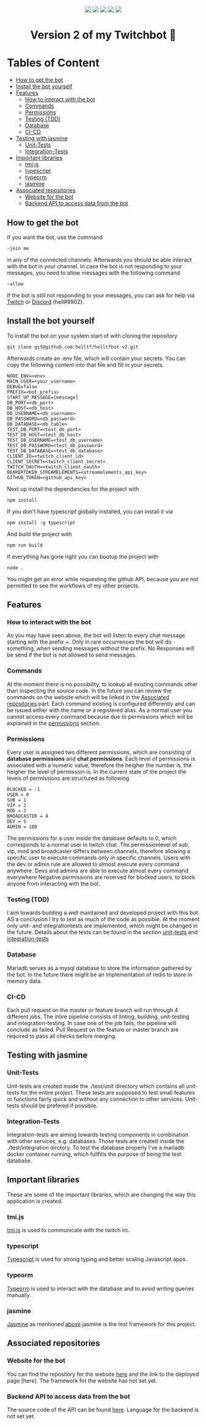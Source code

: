 <div align="center">
		<img src="https://github.com/helltf/helltfbot-v2/actions/workflows/build-test.yml/badge.svg">
    <img src="https://badgen.net/npm/node/express">
    <img src= "https://img.shields.io/github/stars/helltf/helltfbot-v2.svg?style=social&label=Star&maxAge=2592000">
    <img src= "https://badgen.net/github/contributors/helltf/helltfbot-v2">
    <img src= "https://img.shields.io/badge/--3178C6?logo=typescript&logoColor=ffffff">
</div>
<h1 align=center>Version 2 of my Twitchbot 🤖</h1>

# Tables of Content

- [How to get the bot](#how-to-get-the-bot)
- [Install the bot yourself](#install-the-bot-yourself)
- [Features](#features)
  * [How to interact with the bot](#how-to-interact-with-the-bot)
  * [Commands](#commands)
  * [Permissions](#permissions)
  * [Testing (TDD)](#testing--tdd-)
  * [Database](#database)
  * [CI-CD](#ci-cd)
- [Testing with jasmine](#testing-with-jasmine)
  * [Unit-Tests](#unit-tests)
  * [Integration-Tests](#integration-tests)
- [Important libraries](#important-libraries)
  * [tmi.js](#tmijs)
  * [typescript](#typescript)
  * [typeorm](#typeorm)
  * [jasmine](#jasmine)
- [Associated repositories](#associated-repositories)
  * [Website for the bot](#website-for-the-bot)
  * [Backend API to access data from the bot](#backend-api-to-access-data-from-the-bot)


## How to get the bot

If you want the bot, use the command
```
~join me
```
in any of the connected channels.
Afterwards you should be able interact with the bot in your channel.
In case the bot is not responding to your messages, you need to allow messages with the following command

```
~allow
```

If the bot is still not responding to your messages, you can ask for help via [Twitch](https://twitch.tv/helltf) or [Discord](https://discord.com/channels/@me/296688575704072192) (hell#9902).

## Install the bot yourself
To install the bot on your system start of with cloning the repository

```
git clone git@github.com:helltf/helltfbot-v2.git
```

Afterwards create an .env file, which will contain your secrets.
You can copy the following content into that file and fill in your secrets.

```
NODE_ENV=<env>
MAIN_USER=<your_username>
DEBUG=false
PREFIX=<bot_prefix>
START_UP_MESSAGE=[message]
DB_PORT=<db_port>
DB_HOST=<db_host>
DB_USERNAME=<db_username>
DB_PASSWORD=<db_password>
DB_DATABASE=<db_table>
TEST_DB_PORT=<test_db_port>
TEST_DB_HOST=<test_db_host>
TEST_DB_USERNAME=<test_db_username>
TEST_DB_PASSWORD=<test_db_password>
TEST_DB_DATABASE=<test_db_database>
CLIENT_ID=<twitch_client_id>
CLIENT_SECRET=<twitch_client_secret>
TWITCH_OAUTH=<twitch_client_oauth>
BEARERTOKEN_STREAMELEMENTS=<streamelements_api_key>
GITHUB_TOKEN=<github_api_key>
```

Next up install the dependencies for the project with 

```
npm install
```

If you don't have typescript globally installed, you can install it via

```
npm install -g typescript
```

And build the project with 

```
npm run build
```

If everything has gone right you can bootup the project with 

```
node .
```
You might get an error while requesting the github API, because you are not permitted to see the workflows of my other projects.

## Features

### How to interact with the bot
As you may have seen above, the bot will listen to every chat message starting with the prefix **~**.
Only in rare occurrences the bot will do something, when sending messages without the prefix.
No Responses will be send if the bot is not allowed to send messages.

### Commands

At the moment there is no possibility, to lookup all existing commands other than inspecting the source code.
In the future you can review the commands on the website which will be linked in the [Associated repositories](#associated-repositories) part.
Each command existing is configured differently and can be issued either with the name or a registered alias.
As a normal user you cannot access every command because due to permissions which will be explained in the [permissions](###Permissions) section.

### Permissions
Every user is assigned two different permissions, which are consisting of **database permissions** and **chat permissions**.
Each level of permissions is associated with a numeric value, therefore the heigher the number is, the heigher the level of permission is.
In the current state of the project the levels of permissions are structured as following

```
BLOCKED = -1
USER = 0
SUB = 1
VIP = 2
MOD = 3
BROADCASTER = 4
DEV = 5
ADMIN = 100
```

The permissions for a user inside the database defaults to 0, which corresponds to a normal user in twitch chat.
The permissionlevel of sub, vip, mod and broadcaster differs between channels, therefore allowing a specific user to execute commands only in specific channels.
Users with the dev or admin rule are allowed to almost execute every command anywhere.
Devs and admins are able to execute almost every command everywhere
Negative permissions are reserved for blocked users, to block anyone from interacting with the bot.

### Testing (TDD)
I aim towards building a well maintained and developed project with this bot.
AS a conclusion I try to test as much of the code as possible.
At the moment only unit- and integrationtests are implemented, which might be changed in the future.
Details about the tests can be found in the section [unit-tests](#unit-tests) and [integration-tests](#integration-tests)

### Database

Mariadb serves as a mysql database to store the information gathered by the bot.
In the future there might be an implementation of redis to store in memory data.

### CI-CD

Each pull request on the master or feature branch will run through 4 different jobs.
The intire pipeline consists of linting, building, unit-testing and integration-testing.
In case one of the job fails, the pipeline will conclude as failed.
Pull Request on the feature or master branch are required to pass all checks before merging.

## Testing with jasmine

### Unit-Tests

Unit-tests are created inside the ./test/unit directory which contains all unit-tests for the entire project.
These tests are supposed to test small features or functions fairly quick and without any connection to other services.
Unit-tests should be prefered if possible.

### Integration-Tests

Integration-tests are aiming towards testing components in combination with other services, e.g. databases.
Those tests are created inside the ./test/integration dirctory.
To test the database properly I've a mariadb docker container running, which fullfills the purpose of being the test database.

## Important libraries

These are some of the important libraries, which are changing the way this application is created.

### tmi.js

[tmi.js](https://www.npmjs.com/package/tmi.js) is used to communicate with the twitch irc.

### typescript
[Typescript](https://www.npmjs.com/package/typescript) is used for strong typing and better scaling Javascript apps.

### typeorm

[Typeorm](https://www.npmjs.com/package/typeorm) is used to interact with the database and to avoid writing queries manually. 

### jasmine

[Jasmine](https://www.npmjs.com/package/jasmine) as mentioned [above](#testing-with-jasmine) jasmine is the test framework for this project.

## Associated repositories

### Website for the bot

You can find the repository for the website [here](https://github.com/helltf/bot-v2-website) and the link to the deployed page [here].
The framework for the website has not set yet.

### Backend API to access data from the bot
The source code of the API can be found [here](https://github.com/helltf/bot-v2-backend).
Language for the backend is not set yet.
